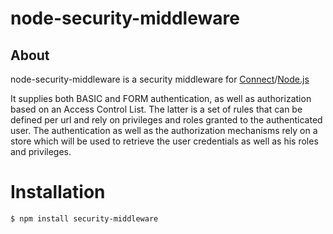 node-security-middleware
========================

## About

node-security-middleware is a security middleware for [Connect](http://senchalabs.github.com/connect/)/[Node.js](http://nodejs.org)

It supplies both BASIC and FORM authentication, as well as authorization based on an Access Control List.
The latter is a set of rules that can be defined per url and rely on privileges and roles granted to the authenticated user.
The authentication as well as the authorization mechanisms rely on a store which will be used to retrieve the user credentials as well as his roles and privileges.

Installation
====================

    $ npm install security-middleware
    